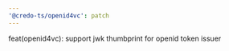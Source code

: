 ```yaml
---
'@credo-ts/openid4vc': patch
---
```


feat(openid4vc): support jwk thumbprint for openid token issuer
